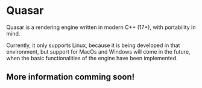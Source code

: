 # Quasar
Quasar is a rendering engine written in modern C++ (17+), with portability 
in mind.

Currently, it only supports Linux, because it is being developed in
that environment, but support for MacOs and Windows will come in the future,
when the basic functionalities of the engine have been implemented.

## More information comming soon!
